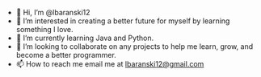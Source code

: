 - 👋 Hi, I’m @lbaranski12
- 👀 I’m interested in creating a better future for myself by learning something I love.
- 🌱 I’m currently learning Java and Python.
- 💞️ I’m looking to collaborate on any projects to help me learn, grow, and become a better programmer.
- 📫 How to reach me email me at lbaranski12@gmail.com

<!---
lbaranski12/lbaranski12 is a ✨ special ✨ repository because its `README.md` (this file) appears on your GitHub profile.
You can click the Preview link to take a look at your changes.
--->
